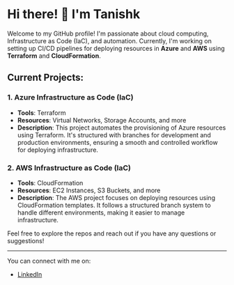 # Hi there! 👋 I'm Tanishk

Welcome to my GitHub profile! I'm passionate about cloud computing, Infrastructure as Code (IaC), and automation. Currently, I'm working on setting up CI/CD pipelines for deploying resources in **Azure** and **AWS** using **Terraform** and **CloudFormation**.

## Current Projects:

### 1. **Azure Infrastructure as Code (IaC)**
- **Tools**: Terraform
- **Resources**: Virtual Networks, Storage Accounts, and more
- **Description**: This project automates the provisioning of Azure resources using Terraform. It's structured with branches for development and production environments, ensuring a smooth and controlled workflow for deploying infrastructure.

### 2. **AWS Infrastructure as Code (IaC)**
- **Tools**: CloudFormation
- **Resources**: EC2 Instances, S3 Buckets, and more
- **Description**: The AWS project focuses on deploying resources using CloudFormation templates. It follows a structured branch system to handle different environments, making it easier to manage infrastructure.

Feel free to explore the repos and reach out if you have any questions or suggestions!

---
You can connect with me on:
- [LinkedIn](https://www.linkedin.com/in/tanishk-singh-9947241b6/)
